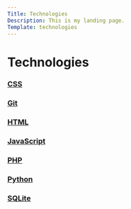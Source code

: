 ```yaml
---
Title: Technologies
Description: This is my landing page.
Template: technologies
---
```

Technologies
==========================

<div class="tech-box">
<div class="technology">
<a href="technology/css">
<h3>CSS</h3>
</a>
</div>
<i class="fab fa-css3-alt"></i>
</div>

<div class="tech-box">
<div class="technology">
<a href="technology/git">
<h3>Git</h3>
</a>
</div>
<i class="fas fa-code-branch"></i>
</div>

<div class="tech-box">
<div class="technology">
<a href="technology/html">
<h3>HTML</h3>
</a>
</div>
<i class="fas fa-code"></i>
</div>

<div class="tech-box">
<div class="technology">
<a href="technology/javascript">
<h3>JavaScript</h3>
</a>
</div>
<i class="fab fa-js-square"></i>
</div>

<div class="tech-box">
<div class="technology">
<a href="technology/php">
<h3>PHP</h3>
</a>
</div>
<i class="fab fa-php"></i>
</div>

<div class="tech-box">
<div class="technology">
<a href="technology/python">
<h3>Python</h3>
</a>
</div>
<i class="fab fa-python"></i>
</div>

<div class="sqlite-box">
<div class="technology">
<a href="technology/sqlite">
<h3>SQLite</h3>
</a>
</div>
<i class="fas fa-database"></i>
</div>
